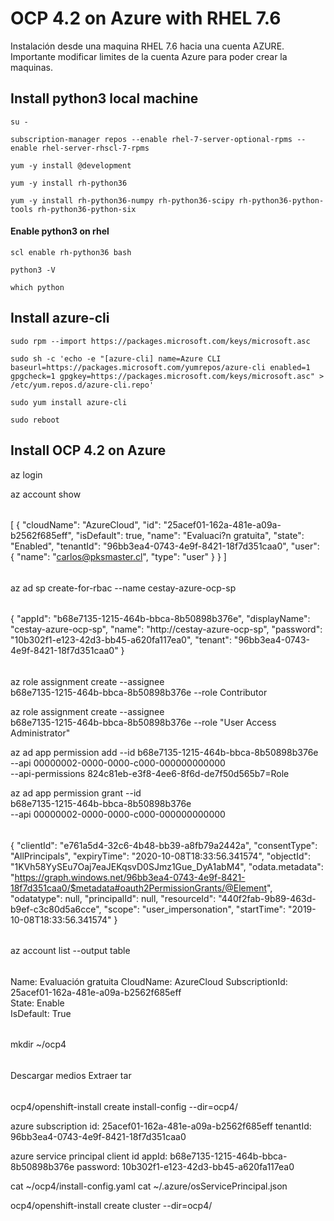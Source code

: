 # OCP 4.2 on Azure with RHEL 7.6
Instalación desde una maquina RHEL 7.6 hacia una cuenta AZURE. 
Importante modificar limites de la cuenta Azure para poder crear la maquinas.

## Install python3 local machine ##
`su -`

`subscription-manager repos --enable rhel-7-server-optional-rpms --enable rhel-server-rhscl-7-rpms`

`yum -y install @development`

`yum -y install rh-python36`

`yum -y install rh-python36-numpy rh-python36-scipy rh-python36-python-tools rh-python36-python-six`


#### Enable python3 on rhel
`scl enable rh-python36 bash`

`python3 -V`

`which python`


## Install azure-cli ##
`sudo rpm --import https://packages.microsoft.com/keys/microsoft.asc`

`sudo sh -c 'echo -e "[azure-cli]
name=Azure CLI
baseurl=https://packages.microsoft.com/yumrepos/azure-cli
enabled=1
gpgcheck=1
gpgkey=https://packages.microsoft.com/keys/microsoft.asc" > /etc/yum.repos.d/azure-cli.repo'`

`sudo yum install azure-cli`

`sudo reboot`


## Install OCP 4.2 on Azure ##

az login 

az account show

######
[
  {
    "cloudName": "AzureCloud",
    "id": "25acef01-162a-481e-a09a-b2562f685eff",
    "isDefault": true,
    "name": "Evaluaci?n gratuita",
    "state": "Enabled",
    "tenantId": "96bb3ea4-0743-4e9f-8421-18f7d351caa0",
    "user": {
      "name": "carlos@pksmaster.cl",
      "type": "user"
    }
  }
]
######


az ad sp create-for-rbac --name cestay-azure-ocp-sp

######
{
  "appId": "b68e7135-1215-464b-bbca-8b50898b376e",
  "displayName": "cestay-azure-ocp-sp",
  "name": "http://cestay-azure-ocp-sp",
  "password": "10b302f1-e123-42d3-bb45-a620fa117ea0",
  "tenant": "96bb3ea4-0743-4e9f-8421-18f7d351caa0"
}
######

az role assignment create --assignee \
b68e7135-1215-464b-bbca-8b50898b376e --role Contributor

az role assignment create --assignee \
b68e7135-1215-464b-bbca-8b50898b376e --role "User Access Administrator"

az ad app permission add --id b68e7135-1215-464b-bbca-8b50898b376e \
--api 00000002-0000-0000-c000-000000000000 \
--api-permissions 824c81eb-e3f8-4ee6-8f6d-de7f50d565b7=Role

az ad app permission grant --id \
b68e7135-1215-464b-bbca-8b50898b376e \
--api 00000002-0000-0000-c000-000000000000

######
{
  "clientId": "e761a5d4-32c6-4b48-bb39-a8fb79a2442a", 
  "consentType": "AllPrincipals",
  "expiryTime": "2020-10-08T18:33:56.341574",
  "objectId": "1KVh58YySEu7Oaj7eaJEKqsvD0SJmz1Gue_DyA1abM4",
  "odata.metadata": "https://graph.windows.net/96bb3ea4-0743-4e9f-8421-18f7d351caa0/$metadata#oauth2PermissionGrants/@Element",
  "odatatype": null,
  "principalId": null,
  "resourceId": "440f2fab-9b89-463d-b9ef-c3c80d5a6cce",
  "scope": "user_impersonation",
  "startTime": "2019-10-08T18:33:56.341574"
}
######


az account list --output table

######
Name: Evaluación gratuita
CloudName: AzureCloud
SubscriptionId: 25acef01-162a-481e-a09a-b2562f685eff  
State: Enable    
IsDefault: True
######


mkdir ~/ocp4

######
Descargar medios 
Extraer tar
######


ocp4/openshift-install create install-config --dir=ocp4/

azure subscription id: 25acef01-162a-481e-a09a-b2562f685eff
tenantId: 96bb3ea4-0743-4e9f-8421-18f7d351caa0

azure service principal client id
appId: b68e7135-1215-464b-bbca-8b50898b376e
password: 10b302f1-e123-42d3-bb45-a620fa117ea0


cat ~/ocp4/install-config.yaml
cat ~/.azure/osServicePrincipal.json

ocp4/openshift-install create cluster --dir=ocp4/

